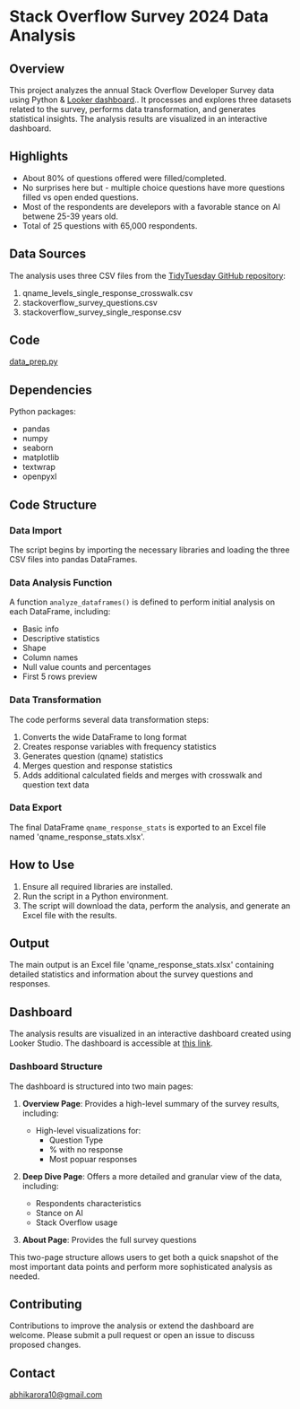 # Stack Overflow Survey 2024 Data Analysis

## Overview

This project analyzes the annual Stack Overflow Developer Survey data using Python & [Looker dashboard](https://lookerstudio.google.com/reporting/bbb1a8ca-f692-4dd6-b252-bfcbd31c6074/page/snxBE/edit?s=pCo2geDtt70).. It processes and explores three datasets related to the survey, performs data transformation, and generates statistical insights. The analysis results are visualized in an interactive dashboard.

## Highlights 
- About 80% of questions offered were filled/completed.
- No surprises here but - multiple choice questions have more questions filled vs open ended questions.
- Most of the respondents are develepors with a favorable stance on AI betwene 25-39 years old.
- Total of 25 questions with 65,000 respondents.

## Data Sources

The analysis uses three CSV files from the [TidyTuesday GitHub repository](https://github.com/rfordatascience/tidytuesday/blob/master/data/2024/2024-09-03/readme.md):
1. qname_levels_single_response_crosswalk.csv
2. stackoverflow_survey_questions.csv
3. stackoverflow_survey_single_response.csv

## Code 
[data_prep.py]()
## Dependencies
Python packages:
- pandas
- numpy
- seaborn
- matplotlib
- textwrap
- openpyxl

## Code Structure

### Data Import
The script begins by importing the necessary libraries and loading the three CSV files into pandas DataFrames.

### Data Analysis Function
A function `analyze_dataframes()` is defined to perform initial analysis on each DataFrame, including:
- Basic info
- Descriptive statistics
- Shape
- Column names
- Null value counts and percentages
- First 5 rows preview

### Data Transformation
The code performs several data transformation steps:
1. Converts the wide DataFrame to long format
2. Creates response variables with frequency statistics
3. Generates question (qname) statistics
4. Merges question and response statistics
5. Adds additional calculated fields and merges with crosswalk and question text data

### Data Export
The final DataFrame `qname_response_stats` is exported to an Excel file named 'qname_response_stats.xlsx'.

## How to Use

1. Ensure all required libraries are installed.
2. Run the script in a Python environment.
3. The script will download the data, perform the analysis, and generate an Excel file with the results.

## Output

The main output is an Excel file 'qname_response_stats.xlsx' containing detailed statistics and information about the survey questions and responses.

## Dashboard

The analysis results are visualized in an interactive dashboard created using Looker Studio. The dashboard is accessible at [this link](https://lookerstudio.google.com/reporting/bbb1a8ca-f692-4dd6-b252-bfcbd31c6074/page/snxBE/edit?s=pCo2geDtt70).

### Dashboard Structure

The dashboard is structured into two main pages:

1. **Overview Page**: Provides a high-level summary of the survey results, including:
   - High-level visualizations for:
     - Question Type
     - % with no response
     - Most popuar responses 

2. **Deep Dive Page**: Offers a more detailed and granular view of the data, including:
   - Respondents characteristics 
   - Stance on AI
   - Stack Overflow usage
3. **About Page**: Provides the full survey questions

This two-page structure allows users to get both a quick snapshot of the most important data points and perform more sophisticated analysis as needed.

## Contributing

Contributions to improve the analysis or extend the dashboard are welcome. Please submit a pull request or open an issue to discuss proposed changes.

## Contact

abhikarora10@gmail.com
